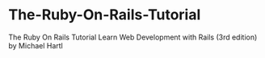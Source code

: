 # The-Ruby-On-Rails-Tutorial

The Ruby On Rails Tutorial Learn Web Development with Rails (3rd edition) by Michael Hartl

